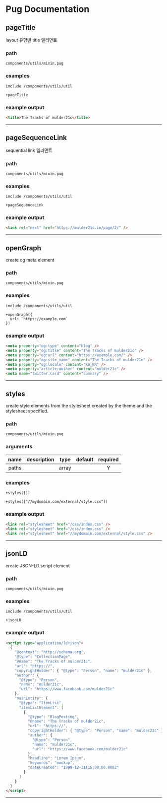 # Pug Documentation

## pageTitle

layout 유형별 title 엘리먼트


### path

`components/utils/mixin.pug`


### examples

```jade
include /components/utils/util

+pageTitle
```


### example output

```html
<title>The Tracks of mulder21c</title>

```


---


## pageSequenceLink

sequential link 엘리먼트


### path

`components/utils/mixin.pug`


### examples

```jade
include /components/utils/util

+pageSequenceLink
```


### example output

```html
<link rel="next" href="https://mulder21c.io/page/2/" />

```


---


## openGraph

create og meta element


### path

`components/utils/mixin.pug`


### examples

```jade
include /components/utils/util

+openGraph({
  url: `https://example.com`
})
```


### example output

```html
<meta property="og:type" content="blog" />
<meta property="og:title" content="The Tracks of mulder21c" />
<meta property="og:url" content="https://example.com/" />
<meta property="og:site_name" content="The Tracks of mulder21c" />
<meta property="og:locale" content="ko_KR" />
<meta property="article:author" content="mulder21c" />
<meta name="twitter:card" content="summary" />

```


---


## styles

create style elements from the stylesheet created by the theme
and the stylesheet specified.



### path

`components/utils/mixin.pug`


### arguments

|name|description|type|default|required|
|:---:|:---|:---:|:---:|:---:|
|paths||array||Y|



### examples

```jade
+styles([])
```
```jade
+styles(["//mydomain.com/external/style.css"])
```


### example output

```html
<link rel="stylesheet" href="/css/index.css" />
<link rel="stylesheet" href="/css/index.css" />
<link rel="stylesheet" href="//mydomain.com/external/style.css" />

```


---


## jsonLD

create JSON-LD script element


### path

`components/utils/mixin.pug`


### examples

```jade
include /components/utils/util

+jsonLD
```


### example output

```html
<script type="application/ld+json">
  {
    "@context": "http://schema.org",
    "@type": "CollectionPage",
    "@name": "The Tracks of mulder21c",
    "url": "https://",
    "copyrightHolder": { "@type": "Person", "name": "mulder21c" },
    "author": {
      "@type": "Person",
      "name": "mulder21c",
      "url": "https://www.facebook.com/mulder21c"
    },
    "mainEntity": {
      "@type": "ItemList",
      "itemListElement": [
        {
          "@type": "BlogPosting",
          "@name": "The Tracks of mulder21c",
          "url": "https://",
          "copyrightHolder": { "@type": "Person", "name": "mulder21c" },
          "author": {
            "@type": "Person",
            "name": "mulder21c",
            "url": "https://www.facebook.com/mulder21c"
          },
          "headline": "Lorem Ipsum",
          "keywords": "mockup",
          "dateCreated": "1999-12-31T15:00:00.000Z"
        }
      ]
    }
  }
</script>

```


---
